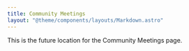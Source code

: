 ```yaml
---
title: Community Meetings
layout: "@theme/components/layouts/Markdown.astro"
---
```


This is the future location for the Community Meetings page.
